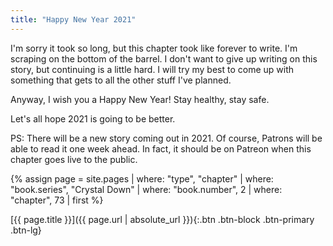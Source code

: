 ```yaml
---
title: "Happy New Year 2021"
---
```

I'm sorry it took so long, but this chapter took like forever to write.
I'm scraping on the bottom of the barrel.
I don't want to give up writing on this story, but continuing is a little hard.
I will try my best to come up with something that gets to all the other stuff I've planned.

Anyway, I wish you a Happy New Year! Stay healthy, stay safe.

Let's all hope 2021 is going to be better.

PS: There will be a new story coming out in 2021.
Of course, Patrons will be able to read it one week ahead.
In fact, it should be on Patreon  when this chapter goes live to the public.

{% assign page = site.pages
  | where: "type", "chapter"
  | where: "book.series", "Crystal Down"
  | where: "book.number", 2
  | where: "chapter", 73
  | first %}

[{{ page.title }}]({{ page.url | absolute_url }}){:.btn .btn-block .btn-primary .btn-lg}
<!--more-->
